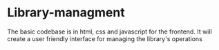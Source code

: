 # Library-managment
The basic codebase is in html, css and javascript for the frontend.
It will create a user friendly interface for managing the library's operations
